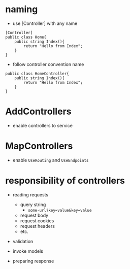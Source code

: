 # naming

- use [Controller] with any name

```
[Controller]
public class Home{
    public string Index(){
        return "Hello from Index";
    }
}
```

- follow controller convention name

```
public class HomeController{
    public string Index(){
        return "Hello from Index";
    }
}
```

# AddControllers

- enable controllers to service

# MapControllers

- enable `UseRouting` and `UseEndpoints`

# responsibility of controllers

- reading requests

  - query string
    - `some-url?key=value&key=value`
  - request body
  - request cookies
  - request headers
  - etc.

- validation
- invoke models
- preparing response
